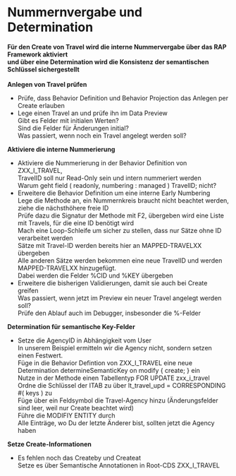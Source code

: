 # Nummernvergabe und Determination

**Für den Create von Travel wird die interne Nummervergabe über das RAP Framework aktiviert  <br>
und über eine Determination wird die Konsistenz der semantischen Schlüssel sichergestellt**  <br>
<br>
**Anlegen von Travel prüfen**  
  - Prüfe, dass Behavior Definition und Behavior Projection das Anlegen per Create erlauben  <br>
  - Lege einen Travel an und prüfe ihn im Data Preview  <br>
    Gibt es Felder mit initialen Werten?  <br>
    Sind die Felder für Änderungen initial?   <br>
    Was passiert, wenn noch ein Travel angelegt werden soll?  <br>

**Aktiviere die interne Nummerierung**  <br>
  - Aktiviere die Nummerierung in der Behavior Definition von ZXX_I_TRAVEL,  <br>
  TravelID soll nur Read-Only sein und intern nummeriert werden  <br>
  Warum geht field ( readonly, numbering : managed ) TravelID; nicht?  <br>
  - Erweitere die Behavior Definition um eine interne Early Numbering  <br>
  Lege die Methode an, ein Nummernkreis braucht nicht beachtet werden, ziehe die nächsthöhere freie ID  <br>
  Prüfe dazu die Signatur der Methode mit F2, übergeben wird eine Liste mit Travels, für die eine ID benötigt wird  <br>
  Mach eine Loop-Schleife um sicher zu stellen, dass nur Sätze ohne ID verarbeitet werden  <br>
  Sätze mit Travel-ID werden bereits hier an MAPPED-TRAVELXX übergeben  <br>
  Alle anderen Sätze werden bekommen eine neue TravelID und werden MAPPED-TRAVELXX hinzugefügt.   <br>
  Dabei werden die Felder %CID und %KEY übergeben  <br>
  - Erweitere die bisherigen Validierungen, damit sie auch bei Create greifen  <br>
  Was passiert, wenn jetzt im Preview ein neuer Travel angelegt werden soll?  <br>
  Prüfe den Ablauf auch im Debugger, insbesonder die %-Felder  <br>

**Determination für semantische Key-Felder**  <br>
  - Setze die AgencyID in Abhängigkeit vom User  <br>
    In unserem Beispiel ermitteln wir die Agency nicht, sondern setzen einen Festwert.  <br>
    Füge in die Behavior Defintion von ZXX_I_TRAVEL eine neue Determination determineSemanticKey on modify { create; } ein <br>
    Nutze in der Methode einen Tabellentyp FOR UPDATE zxx_i_travel  <br>
    Ordne die Schlüssel der ITAB zu über lt_travel_upd = CORRESPONDING #( keys ) zu  <br>
    Füge über ein Feldsymbol die Travel-Agency hinzu (Änderungsfelder sind leer, weil nur Create beachtet wird)  <br>
    Führe die MODIFIY ENTITY durch  <br>
    Alle Einträge, wo Du der letzte Änderer bist, sollten jetzt die Agency haben<br>

**Setze Create-Informationen** <br>
  - Es fehlen noch das Createby und Createat  <br>
    Setze es über Semantische Annotationen in Root-CDS ZXX_I_TRAVEL<br>

    
    
